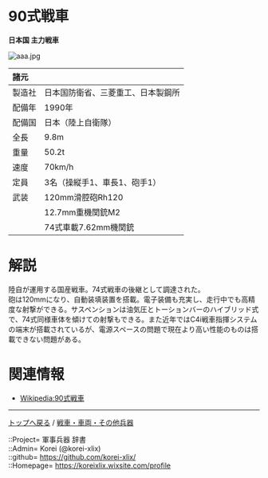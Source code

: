 # 90式戦車
**日本国 主力戦車**

![aaa.jpg](https://bn02pap001files.storage.live.com/y4mRQJ5FgHf7Gyh1SfpqvG-IIAnTG4Wp2oFprtDDR1Kqk3QfLNsk8XTZrCpKav7t4MIRSa4i3O7WwWiDB050HC62xTWRIvFrMr1hTQo0PXgItI6QMPZZv7z5aM-j5SAQFf-h_HclbKKYROQmMiIm5JlqF1qgQWVi7W-bfBr19VocHIxnYQbF2Y147x_J0blfRxH?width=640&height=431&cropmode=none)  
  


|諸元  |  |
|:--|:--|
|製造社  |日本国防衛省、三菱重工、日本製鋼所  |
|配備年  |1990年  |
|配備国  |日本（陸上自衛隊）  |
|全長    |9.8m  |
|重量    |50.2t  |
|速度    |70km/h  |
|定員    |3名（操縦手1、車長1、砲手1）  |
|武装    |120mm滑腔砲Rh120  |
|        |12.7mm重機関銃M2  |
|        |74式車載7.62mm機関銃  |


# 解説
陸自が運用する国産戦車。74式戦車の後継として調達された。  
砲は120mmになり、自動装填装置を搭載。電子装備も充実し、走行中でも高精度な射撃ができる。サスペンションは油気圧とトーションバーのハイブリッド式で、74式同様車体を傾けての射撃もできる。また近年ではC4i戦車指揮システムの端末が搭載されているが、電源スペースの問題で現在より高い性能のものは搭載できない問題がある。  


# 関連情報
* [Wikipedia:90式戦車](https://ja.wikipedia.org/wiki/90%E5%BC%8F%E6%88%A6%E8%BB%8A)


***
[トップへ戻る](/readme.md) / [戦車・車両・その他兵器](/ground/readme.md)  
  
::Project= 軍事兵器 辞書  
::Admin= Korei (@korei-xlix)  
::github= https://github.com/korei-xlix/  
::Homepage= https://koreixlix.wixsite.com/profile  
